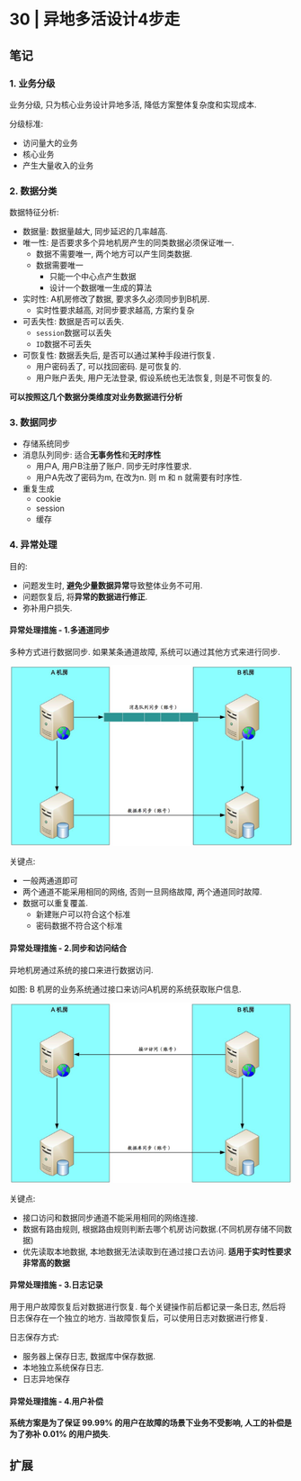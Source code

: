 # 30 | 异地多活设计4步走

## 笔记

### 1. 业务分级

业务分级, 只为核心业务设计异地多活, 降低方案整体复杂度和实现成本.

分级标准:

* 访问量大的业务
* 核心业务
* 产生大量收入的业务

### 2. 数据分类

数据特征分析:

* 数据量: 数据量越大, 同步延迟的几率越高.
* 唯一性: 是否要求多个异地机房产生的同类数据必须保证唯一.
	* 数据不需要唯一, 两个地方可以产生同类数据.
	* 数据需要唯一
		* 只能一个中心点产生数据
		* 设计一个数据唯一生成的算法
* 实时性: A机房修改了数据, 要求多久必须同步到B机房.
	* 实时性要求越高, 对同步要求越高, 方案约复杂
* 可丢失性: 数据是否可以丢失.
	* `session`数据可以丢失
	* `ID`数据不可丢失
* 可恢复性: 数据丢失后, 是否可以通过某种手段进行恢复. 
	* 用户密码丢了, 可以找回密码. 是可恢复的.
	* 用户账户丢失, 用户无法登录, 假设系统也无法恢复, 则是不可恢复的.

**可以按照这几个数据分类维度对业务数据进行分析**

### 3. 数据同步

* 存储系统同步
* 消息队列同步: 适合**无事务性**和**无时序性**
	* 用户A, 用户B注册了账户. 同步无时序性要求.
	* 用户A先改了密码为m, 在改为n. 则 m 和 n 就需要有时序性.
* 重复生成
	* cookie
	* session
	* 缓存

### 4. 异常处理

目的:

* 问题发生时, **避免少量数据异常**导致整体业务不可用.
* 问题恢复后, 将**异常的数据进行修正**.
* 弥补用户损失.

#### 异常处理措施 - 1.多通道同步

多种方式进行数据同步. 如果某条通道故障, 系统可以通过其他方式来进行同步.

![](./img/30_01.png)

关键点:

* 一般两通道即可
* 两个通道不能采用相同的网络, 否则一旦网络故障, 两个通道同时故障.
* 数据可以重复覆盖. 
	* 新建账户可以符合这个标准
	* 密码数据不符合这个标准

#### 异常处理措施 - 2.同步和访问结合

异地机房通过系统的接口来进行数据访问.

如图: B 机房的业务系统通过接口来访问A机房的系统获取账户信息.

![](./img/30_02.png)

关键点:

* 接口访问和数据同步通道不能采用相同的网络连接.
* 数据有路由规则, 根据路由规则判断去哪个机房访问数据.(不同机房存储不同数据)
* 优先读取本地数据, 本地数据无法读取到在通过接口去访问. **适用于实时性要求非常高的数据**

#### 异常处理措施 - 3.日志记录

用于用户故障恢复后对数据进行恢复. 每个关键操作前后都记录一条日志, 然后将日志保存在一个独立的地方. 当故障恢复后，可以使用日志对数据进行修复.

日志保存方式:

* 服务器上保存日志, 数据库中保存数据.
* 本地独立系统保存日志.
* 日志异地保存

#### 异常处理措施 - 4.用户补偿

**系统方案是为了保证 99.99% 的用户在故障的场景下业务不受影响, 人工的补偿是为了弥补 0.01% 的用户损失**.



## 扩展